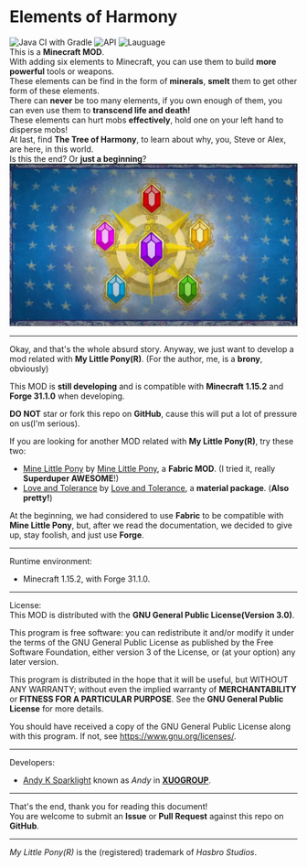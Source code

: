 # Elements of Harmony
![Java CI with Gradle](https://github.com/XUOGROUP/ElementsOfHarmony/workflows/Java%20CI%20with%20Gradle/badge.svg)
![API](https://img.shields.io/badge/API-Forge%20MOD%20Loader-orange.svg)
![Lauguage](https://img.shields.io/badge/Lauguage-Java-0bbbff.svg)  
This is a **Minecraft MOD**.  
With adding six elements to Minecraft, you can use them to build **more powerful** tools or weapons.  
These elements can be find in the form of **minerals**, **smelt** them to get other form of these elements.  
There can **never** be too many elements, if you own enough of them, you can even use them to **transcend life and death!**  
These elements can hurt mobs **effectively**, hold one on your left hand to disperse mobs!  
At last, find **The Tree of Harmony**, to learn about why, you, Steve or Alex, are here, in this world.  
Is this the end? Or **just a beginning**?  
![Elements Of Harmony](./eoh.png)

---
Okay, and that's the whole absurd story. Anyway, we just want to develop a mod related with **My Little Pony(R)**. (For the author, me, is a **brony**, obviously)  

This MOD is **still developing** and is compatible with **Minecraft 1.15.2** and **Forge 31.1.0** when developing.  

**DO NOT** star or fork this repo on **GitHub**, cause this will put a lot of pressure on us(I'm serious).  

If you are looking for another MOD related with **My Little Pony(R)**, try these two:
- [Mine Little Pony](https://github.com/MineLittlePony/MineLittlePony) by [Mine Little Pony](https://github.com/MineLittlePony), a **Fabric MOD**. (I tried it, really **Superduper AWESOME**!)
- [Love and Tolerance](https://github.com/Love-and-Tolerance/Love-and-Tolerance) by [Love and Tolerance](https://github.com/Love-and-Tolerance), a **material package**. (**Also pretty!**)

At the beginning, we had considered to use **Fabric** to be compatible with **Mine Little Pony**, but, after we read the documentation, we decided to give up, stay foolish, and just use **Forge**.  

---
Runtime environment:  
- Minecraft 1.15.2, with Forge 31.1.0.

---
License:  
This MOD is distributed with the **GNU General Public License(Version 3.0)**.  

This program is free software: you can redistribute it and/or modify
it under the terms of the GNU General Public License as published by
the Free Software Foundation, either version 3 of the License, or
(at your option) any later version.  

This program is distributed in the hope that it will be useful,
but WITHOUT ANY WARRANTY; without even the implied warranty of
**MERCHANTABILITY** or **FITNESS FOR A PARTICULAR PURPOSE**.  See the
**GNU General Public License** for more details.  

You should have received a copy of the GNU General Public License
along with this program.  If not, see <https://www.gnu.org/licenses/>.  

---
Developers:  
- [Andy K Sparklight](https://github.com/Andy-K-Sparklight) known as *Andy* in [**XUOGROUP**](https://www.xuogroup.top).  

---
That's the end, thank you for reading this document!  
You are welcome to submit an **Issue** or **Pull Request** against this repo on **GitHub**.  

---
*My Little Pony(R)* is the (registered) trademark of *Hasbro Studios*.  


